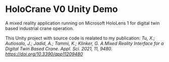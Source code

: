 # HoloCrane V0 Unity Demo
A mixed reality application running on Microsoft HoloLens 1 for digital twin based industrial crane operation.

This Unity project with source code is realated to  my publication: 
*Tu, X.; Autiosalo, J.; Jadid, A.; Tammi, K.; Klinker, G. A Mixed Reality Interface for a Digital Twin Based Crane. Appl. Sci. 2021, 11, 9480. https://doi.org/10.3390/app11209480*
